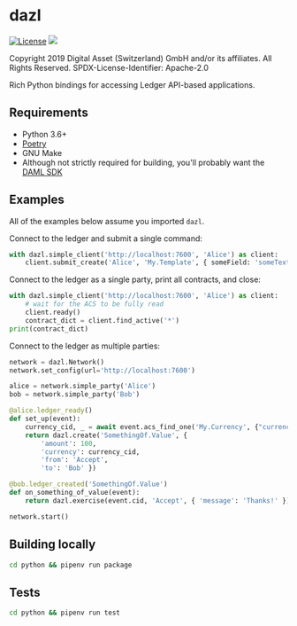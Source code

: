 dazl
====

[![License](https://img.shields.io/badge/License-Apache%202.0-blue.svg)](https://github.com/digital-asset/dazl-client/blob/master/LICENSE)
<a href="https://circleci.com/gh/digital-asset/dazl-client">
<img src="https://circleci.com/gh/digital-asset/dazl-client.svg?style=svg">
</a>

Copyright 2019 Digital Asset (Switzerland) GmbH and/or its affiliates. All Rights Reserved.
SPDX-License-Identifier: Apache-2.0


Rich Python bindings for accessing Ledger API-based applications.

Requirements
------------
* Python 3.6+
* [Poetry](https://python-poetry.org/)
* GNU Make
* Although not strictly required for building, you'll probably want the [DAML SDK](https://www.daml.com)

Examples
--------

All of the examples below assume you imported `dazl`.

Connect to the ledger and submit a single command:

```py
with dazl.simple_client('http://localhost:7600', 'Alice') as client:
    client.submit_create('Alice', 'My.Template', { someField: 'someText' })
```

Connect to the ledger as a single party, print all contracts, and close:

```py
with dazl.simple_client('http://localhost:7600', 'Alice') as client:
    # wait for the ACS to be fully read
    client.ready()
    contract_dict = client.find_active('*')
print(contract_dict)
```

Connect to the ledger as multiple parties:

```py
network = dazl.Network()
network.set_config(url='http://localhost:7600')

alice = network.simple_party('Alice')
bob = network.simple_party('Bob')

@alice.ledger_ready()
def set_up(event):
    currency_cid, _ = await event.acs_find_one('My.Currency', {"currency": "USD"})
    return dazl.create('SomethingOf.Value', {
        'amount': 100,
        'currency': currency_cid,
        'from': 'Accept',
        'to': 'Bob' })

@bob.ledger_created('SomethingOf.Value')
def on_something_of_value(event):
    return dazl.exercise(event.cid, 'Accept', { 'message': 'Thanks!' })

network.start()
```


Building locally
----------------
```sh
cd python && pipenv run package
```

Tests
-----

```sh
cd python && pipenv run test
```

